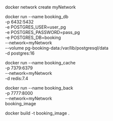 docker network create myNetwork
 

docker run --name booking_db \
    -p 6432:5432 \
    -e POSTGRES_USER=user_pg \
    -e POSTGRES_PASSWORD=pass_pg \
    -e POSTGRES_DB=booking \
    --network=myNetwork \
    --volume pg-booking-data:/var/lib/postgresql/data \
    -d postgres:16
 
docker run --name booking_cache \
    -p 7379:6379 \
    --network=myNetwork \
    -d redis:7.4


docker run --name booking_back \
    -p 7777:8000 \
    --network=myNetwork \
    booking_image
 

docker build -t booking_image .